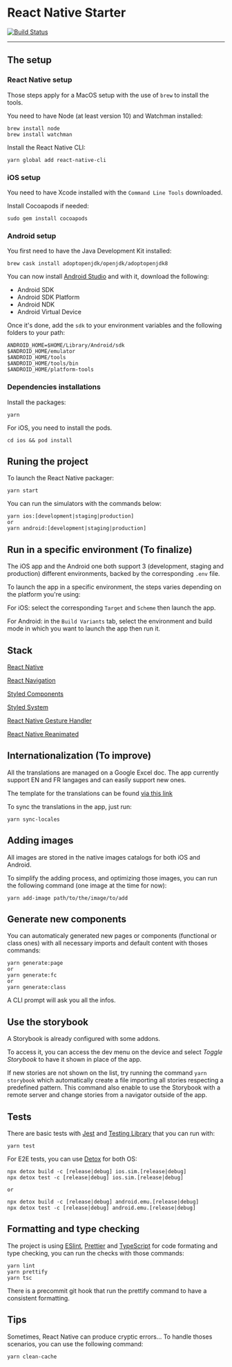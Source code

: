 # React Native Starter

[![Build Status](https://travis-ci.org/tsyirvo/react-native-starter.svg?branch=develop)](https://travis-ci.org/tsyirvo/react-native-starter)

---

## The setup

### React Native setup

Those steps apply for a MacOS setup with the use of `brew` to install the tools.

You need to have Node (at least version 10) and Watchman installed:

```
brew install node
brew install watchman
```

Install the React Native CLI:

```
yarn global add react-native-cli
```

### iOS setup

You need to have Xcode installed with the `Command Line Tools` downloaded.

Install Cocoapods if needed:

```
sudo gem install cocoapods
```

### Android setup

You first need to have the Java Development Kit installed:

```
brew cask install adoptopenjdk/openjdk/adoptopenjdk8
```

You can now install [Android Studio](https://developer.android.com/studio) and with it, download the following:

- Android SDK
- Android SDK Platform
- Android NDK
- Android Virtual Device

Once it's done, add the `sdk` to your environment variables and the following folders to your path:

```
ANDROID_HOME=$HOME/Library/Android/sdk
$ANDROID_HOME/emulator
$ANDROID_HOME/tools
$ANDROID_HOME/tools/bin
$ANDROID_HOME/platform-tools

```

### Dependencies installations

Install the packages:

```
yarn
```

For iOS, you need to install the pods.

```
cd ios && pod install
```

## Runing the project

To launch the React Native packager:

```
yarn start
```

You can run the simulators with the commands below:

```
yarn ios:[development|staging|production]
or
yarn android:[development|staging|production]
```

## Run in a specific environment (To finalize)

The iOS app and the Android one both support 3 (development, staging and production) different environments, backed by the corresponding `.env` file.

To launch the app in a specific environment, the steps varies depending on the platform you're using:

For iOS: select the corresponding `Target` and `Scheme` then launch the app.

For Android: in the `Build Variants` tab, select the environment and build mode in which you want to launch the app then run it.

## Stack

[React Native](https://facebook.github.io/react-native/)

[React Navigation](https://reactnavigation.org/)

[Styled Components](https://styled-components.com/)

[Styled System](https://jxnblk.com/styled-system/)

[React Native Gesture Handler](https://docs.swmansion.com/react-native-gesture-handler/)

[React Native Reanimated](https://docs.swmansion.com/react-native-reanimated/)

## Internationalization (To improve)

All the translations are managed on a Google Excel doc. The app currently support EN and FR langages and can easily support new ones.

The template for the translations can be found [via this link](https://docs.google.com/spreadsheets/d/1OZXKQsSQH7mYDFTEEgN-drJSR9N-z5bTxml0CY1cu3c/edit#gid=0/)

To sync the translations in the app, just run:

```
yarn sync-locales
```

## Adding images

All images are stored in the native images catalogs for both iOS and Android.

To simplify the adding process, and optimizing those images, you can run the following command (one image at the time for now):

```
yarn add-image path/to/the/image/to/add
```

## Generate new components

You can automaticaly generated new pages or components (functional or class ones) with all necessary imports and default content with thoses commands:

```
yarn generate:page
or
yarn generate:fc
or
yarn generate:class
```

A CLI prompt will ask you all the infos.

## Use the storybook

A Storybook is already configured with some addons.

To access it, you can access the dev menu on the device and select _Toggle Storybook_ to have it shown in place of the app.

If new stories are not shown on the list, try running the command `yarn storybook` which automatically create a file importing all stories respecting a predefined pattern. This command also enable to use the Storybook with a remote server and change stories from a navigator outside of the app.

## Tests

There are basic tests with [Jest](https://jestjs.io/) and [Testing Library](https://testing-library.com/) that you can run with:

```
yarn test
```

For E2E tests, you can use [Detox](https://github.com/wix/Detox) for both OS:

```
npx detox build -c [release|debug] ios.sim.[release|debug]
npx detox test -c [release|debug] ios.sim.[release|debug]

or

npx detox build -c [release|debug] android.emu.[release|debug]
npx detox test -c [release|debug] android.emu.[release|debug]
```

## Formatting and type checking

The project is using [ESlint](https://eslint.org/), [Prettier](https://prettier.io/) and [TypeScript](https://www.typescriptlang.org/) for code formating and type checking, you can run the checks with those commands:

```
yarn lint
yarn prettify
yarn tsc
```

There is a precommit git hook that run the prettify command to have a consistent formatting.

## Tips

Sometimes, React Native can produce cryptic errors... To handle thoses scenarios, you can use the following command:

```
yarn clean-cache
```
